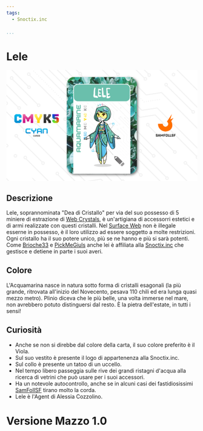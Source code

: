 ```yaml
---
tags:
  - Snoctix.inc

...
```


# Lele

![lele](../eg/C/lele.jpg)

## Descrizione

Lele, soprannominata "Dea di Cristallo" per via del suo possesso di 5 miniere di estrazione di [Web Crystals](../Remix/crystal.md), è un'artigiana di accessorri estetici e di armi realizzate con questi cristalli. Nel [Surface Web](../Remix/deep.md) non è illegale esserne in possesso, è il loro utilizzo ad essere soggetto a molte restrizioni. Ogni cristallo ha il suo potere unico, più se ne hanno e più si sarà potenti. Come [Brioche33](../Magenta/santin.md) e [PickMeGiuls](pistilli.md) anche lei è affiliata alla [Snoctix.inc](../Magenta/solisnoctix.md) che gestisce e detiene in parte i suoi averi.

## Colore

L'Acquamarina nasce in natura sotto forma di cristalli esagonali (la più grande, ritrovata all'inizio del Novecento, pesava 110 chili ed era lunga quasi mezzo metro). Plinio diceva che le più belle, una volta immerse nel mare, non avrebbero potuto distinguersi dal resto. È la pietra dell'estate, in tutti i sensi!

## Curiosità

- Anche se non si direbbe dal colore della carta, il suo colore preferito è il Viola.
- Sul suo vestito è presente il logo di appartenenza alla Snoctix.inc.
- Sul collo è presente un tatoo di un uccello.
- Nel tempo libero passeggia sulle rive dei grandi ristagni d'acqua alla ricerca di vetrini che può usare per i suoi accessori.
- Ha un notevole autocontrollo, anche se in alcuni casi dei fastidiosissimi [SamFollSF](../Remix/samfollsf.md) tirano molto la corda.
- Lele è l'Agent di Alessia Cozzolino.

# Versione Mazzo 1.0
